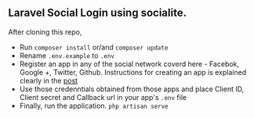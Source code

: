 ## Laravel Social Login using socialite.

After cloning this repo,
<ul>
<li>Run <code>composer install</code> or/and <code>composer update</code></li>
<li>Rename <code>.env.example</code> to <code>.env</code></li>
<li>Register an app in any of the social network coverd here - Facebok, Google +, Twitter, Github. Instructions for creating an app is explained clearly in the <a href="http://justlaravel.com/laravel-social-login-using-socialite/" target="_blank">post</a></li>
<li>Use those credenntials obtained from those apps and place Client ID, Client secret and Callback url in your app's <code>.env</code> file</li>
<li>Finally, run the application. <code>php artisan serve</code></li>
</ul>
